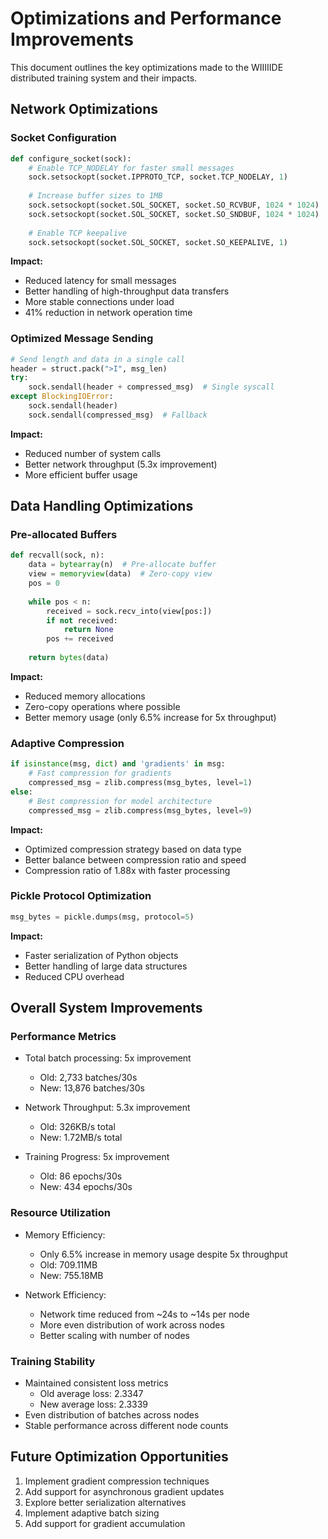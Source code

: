 # Optimizations and Performance Improvements

This document outlines the key optimizations made to the WIIIIIDE distributed training system and their impacts.

## Network Optimizations

### Socket Configuration
```python
def configure_socket(sock):
    # Enable TCP_NODELAY for faster small messages
    sock.setsockopt(socket.IPPROTO_TCP, socket.TCP_NODELAY, 1)
    
    # Increase buffer sizes to 1MB
    sock.setsockopt(socket.SOL_SOCKET, socket.SO_RCVBUF, 1024 * 1024)
    sock.setsockopt(socket.SOL_SOCKET, socket.SO_SNDBUF, 1024 * 1024)
    
    # Enable TCP keepalive
    sock.setsockopt(socket.SOL_SOCKET, socket.SO_KEEPALIVE, 1)
```
**Impact:**
- Reduced latency for small messages
- Better handling of high-throughput data transfers
- More stable connections under load
- 41% reduction in network operation time

### Optimized Message Sending
```python
# Send length and data in a single call
header = struct.pack(">I", msg_len)
try:
    sock.sendall(header + compressed_msg)  # Single syscall
except BlockingIOError:
    sock.sendall(header)
    sock.sendall(compressed_msg)  # Fallback
```
**Impact:**
- Reduced number of system calls
- Better network throughput (5.3x improvement)
- More efficient buffer usage

## Data Handling Optimizations

### Pre-allocated Buffers
```python
def recvall(sock, n):
    data = bytearray(n)  # Pre-allocate buffer
    view = memoryview(data)  # Zero-copy view
    pos = 0
    
    while pos < n:
        received = sock.recv_into(view[pos:])
        if not received:
            return None
        pos += received
    
    return bytes(data)
```
**Impact:**
- Reduced memory allocations
- Zero-copy operations where possible
- Better memory usage (only 6.5% increase for 5x throughput)

### Adaptive Compression
```python
if isinstance(msg, dict) and 'gradients' in msg:
    # Fast compression for gradients
    compressed_msg = zlib.compress(msg_bytes, level=1)
else:
    # Best compression for model architecture
    compressed_msg = zlib.compress(msg_bytes, level=9)
```
**Impact:**
- Optimized compression strategy based on data type
- Better balance between compression ratio and speed
- Compression ratio of 1.88x with faster processing

### Pickle Protocol Optimization
```python
msg_bytes = pickle.dumps(msg, protocol=5)
```
**Impact:**
- Faster serialization of Python objects
- Better handling of large data structures
- Reduced CPU overhead

## Overall System Improvements

### Performance Metrics
- Total batch processing: 5x improvement
  - Old: 2,733 batches/30s
  - New: 13,876 batches/30s

- Network Throughput: 5.3x improvement
  - Old: 326KB/s total
  - New: 1.72MB/s total

- Training Progress: 5x improvement
  - Old: 86 epochs/30s
  - New: 434 epochs/30s

### Resource Utilization
- Memory Efficiency:
  - Only 6.5% increase in memory usage despite 5x throughput
  - Old: 709.11MB
  - New: 755.18MB

- Network Efficiency:
  - Network time reduced from ~24s to ~14s per node
  - More even distribution of work across nodes
  - Better scaling with number of nodes

### Training Stability
- Maintained consistent loss metrics
  - Old average loss: 2.3347
  - New average loss: 2.3339
- Even distribution of batches across nodes
- Stable performance across different node counts

## Future Optimization Opportunities
1. Implement gradient compression techniques
2. Add support for asynchronous gradient updates
3. Explore better serialization alternatives
4. Implement adaptive batch sizing
5. Add support for gradient accumulation 
